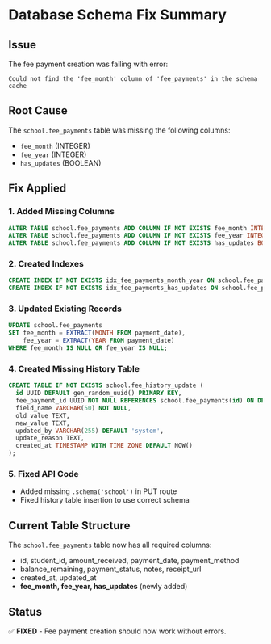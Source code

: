 # Database Schema Fix Summary

## Issue
The fee payment creation was failing with error:
```
Could not find the 'fee_month' column of 'fee_payments' in the schema cache
```

## Root Cause
The `school.fee_payments` table was missing the following columns:
- `fee_month` (INTEGER)
- `fee_year` (INTEGER) 
- `has_updates` (BOOLEAN)

## Fix Applied

### 1. Added Missing Columns
```sql
ALTER TABLE school.fee_payments ADD COLUMN IF NOT EXISTS fee_month INTEGER;
ALTER TABLE school.fee_payments ADD COLUMN IF NOT EXISTS fee_year INTEGER;
ALTER TABLE school.fee_payments ADD COLUMN IF NOT EXISTS has_updates BOOLEAN DEFAULT FALSE;
```

### 2. Created Indexes
```sql
CREATE INDEX IF NOT EXISTS idx_fee_payments_month_year ON school.fee_payments(fee_month, fee_year);
CREATE INDEX IF NOT EXISTS idx_fee_payments_has_updates ON school.fee_payments(has_updates);
```

### 3. Updated Existing Records
```sql
UPDATE school.fee_payments 
SET fee_month = EXTRACT(MONTH FROM payment_date), 
    fee_year = EXTRACT(YEAR FROM payment_date) 
WHERE fee_month IS NULL OR fee_year IS NULL;
```

### 4. Created Missing History Table
```sql
CREATE TABLE IF NOT EXISTS school.fee_history_update (
  id UUID DEFAULT gen_random_uuid() PRIMARY KEY,
  fee_payment_id UUID NOT NULL REFERENCES school.fee_payments(id) ON DELETE CASCADE,
  field_name VARCHAR(50) NOT NULL,
  old_value TEXT,
  new_value TEXT,
  updated_by VARCHAR(255) DEFAULT 'system',
  update_reason TEXT,
  created_at TIMESTAMP WITH TIME ZONE DEFAULT NOW()
);
```

### 5. Fixed API Code
- Added missing `.schema('school')` in PUT route
- Fixed history table insertion to use correct schema

## Current Table Structure
The `school.fee_payments` table now has all required columns:
- id, student_id, amount_received, payment_date, payment_method
- balance_remaining, payment_status, notes, receipt_url
- created_at, updated_at
- **fee_month, fee_year, has_updates** (newly added)

## Status
✅ **FIXED** - Fee payment creation should now work without errors.
